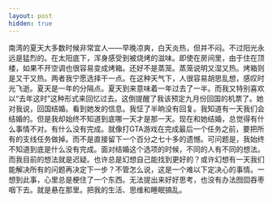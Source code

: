 ```yaml
---
layout: post
hidden: true
---
```


南湾的夏天大多数时候非常宜人——早晚凉爽，白天炎热，但并不闷。不过阳光永远是猛烈的。在太阳底下，浑身感受到被烧烤的滋味。即使在房间里，由于住在顶楼，如果不开空调也很容易变成烤箱。还好不是蒸笼。蒸笼说明又湿又热。烤箱则是又干又热。两者我宁愿选择干一点。在这种天气下，人很容易胡思乱想，感叹时光飞逝。夏天是一年的分隔点。夏天到来意味着一年过去了一半。而我又特别喜欢以“去年这时”这种形式来回忆过去。这倒提醒了我该预定九月份回国的机票了。她对我说，回国结婚。看到她发的信息。我怔了半晌没有回复。我知道有一天我们会结婚的。但是我却始终不知道到底哪一天才是那一天。现在和她结婚，总觉得有什么事情不对。有什么没有完成。就像打GTA游戏在完成最后一个任务之前，要把所有的支线任务做掉。而不是直接留下一个百分之七十多的遗憾。可问题是，我始终不知道到底是什么没有完成。面对结婚这个选项的时候，不同的人有不同的想法。而我目前的想法就是迟疑。也许总是幻想自己能找到更好的？或许幻想有一天我们能解决所有的问题再决定下一步？不管怎么说，这是一个难以下定决心的事情。一想到此事，心里总是梗住了一个东西。无法提出来好好思考，也没有办法囫囵吞枣咽下去。就是悬在那里。把我的生活、思维和睡眠搞乱。